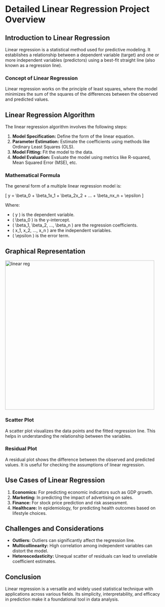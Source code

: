 # Detailed Linear Regression Project Overview

## Introduction to Linear Regression

Linear regression is a statistical method used for predictive modeling. It establishes a relationship between a dependent variable (target) and one or more independent variables (predictors) using a best-fit straight line (also known as a regression line).

### Concept of Linear Regression

Linear regression works on the principle of least squares, where the model minimizes the sum of the squares of the differences between the observed and predicted values.

## Linear Regression Algorithm

The linear regression algorithm involves the following steps:

1. **Model Specification:** Define the form of the linear equation.
2. **Parameter Estimation:** Estimate the coefficients using methods like Ordinary Least Squares (OLS).
3. **Model Fitting:** Fit the model to the data.
4. **Model Evaluation:** Evaluate the model using metrics like R-squared, Mean Squared Error (MSE), etc.

### Mathematical Formula

The general form of a multiple linear regression model is:

\[ y = \beta_0 + \beta_1x_1 + \beta_2x_2 + ... + \beta_nx_n + \epsilon \]

Where:
- \( y \) is the dependent variable.
- \( \beta_0 \) is the y-intercept.
- \( \beta_1, \beta_2, ..., \beta_n \) are the regression coefficients.
- \( x_1, x_2, ..., x_n \) are the independent variables.
- \( \epsilon \) is the error term.

## Graphical Representation

<img width="484" alt="linear reg" src="https://github.com/vybhav-amps/MLDL/assets/59567512/12a56111-73ed-4924-9986-1f86e657c2c0">

### Scatter Plot

A scatter plot visualizes the data points and the fitted regression line. This helps in understanding the relationship between the variables.

### Residual Plot

A residual plot shows the difference between the observed and predicted values. It is useful for checking the assumptions of linear regression.

## Use Cases of Linear Regression

1. **Economics:** For predicting economic indicators such as GDP growth.
2. **Marketing:** In predicting the impact of advertising on sales.
3. **Finance:** For stock price prediction and risk assessment.
4. **Healthcare:** In epidemiology, for predicting health outcomes based on lifestyle choices.

## Challenges and Considerations

- **Outliers:** Outliers can significantly affect the regression line.
- **Multicollinearity:** High correlation among independent variables can distort the model.
- **Heteroscedasticity:** Unequal scatter of residuals can lead to unreliable coefficient estimates.

## Conclusion

Linear regression is a versatile and widely used statistical technique with applications across various fields. Its simplicity, interpretability, and efficacy in prediction make it a foundational tool in data analysis.

